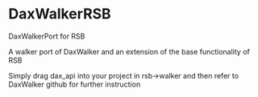 # DaxWalkerRSB
DaxWalkerPort for RSB

A walker port of DaxWalker and an extension of the base functionality of RSB

Simply drag dax_api into your project in rsb->walker and then refer to DaxWalker github for further instruction
